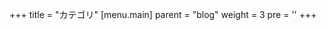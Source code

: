+++
title = "カテゴリ"
[menu.main]
  parent = "blog"
  weight = 3
  pre = '<i class="fas fa-fw fa-folder me-1"></i>'
+++
